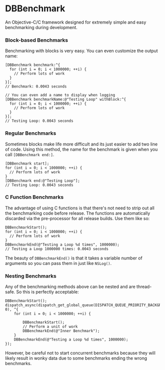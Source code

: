 DBBenchmark
===========

An Objective-C/C framework designed for extremely simple and easy benchmarking during development.

### Block-based Benchmarks
Benchmarking with blocks is very easy. You can even customize the output name:
```objc
[DBBenchmark benchmark:^{
  for (int i = 0; i < 1000000; ++i) {
    // Perform lots of work
  }
}];
// Benchmark: 0.0043 seconds

// You can even add a name to display when logging
[DBBenchmark benchmarkName:@"Testing Loop" withBlock:^{
  for (int i = 0; i < 1000000; ++i) {
    // Perform lots of work
  }
}];
// Testing Loop: 0.0043 seconds
```

### Regular Benchmarks
Sometimes blocks make life more difficult and its just easier to add two line of code. Using this method, the name for the benchmark is given when you call <code>[DBBenchmark end:]</code>.
```objc
[DBBenchmark start];
for (int i = 0; i < 1000000; ++i) {
  // Perform lots of work
}
[DBBenchmark end:@"Testing Loop"];
// Testing Loop: 0.0043 seconds
```

### C Function Benchmarks
The advantage of using C functions is that there's not need to strip out all the benchmarking code before release. The functions are automatically discarded via the pre-processor for all release builds. Use them like so:
```objc
DBBenchmarkStart();
for (int i = 0; i < 1000000; ++i) {
  // Perform lots of work
}
DBBenchmarkEnd(@"Testing a Loop %d times", 1000000);
// Testing a Loop 1000000 times: 0.0043 seconds
```
The beauty of <code>DBBenchmarkEnd()</code> is that it takes a variable number of arguments so you can pass them in just like <code>NSLog()</code>.

### Nesting Benchmarks
Any of the benchmarking methods above can be nested and are thread-safe. So this is perfectly acceptable:
```objc
DBBenchmarkStart();
dispatch_async(dispatch_get_global_queue(DISPATCH_QUEUE_PRIORITY_BACKGROUND, 0), ^{
    for (int i = 0; i < 1000000; ++i) {
        
        DBBenchmarkStart();
        // Perform a unit of work
        DBBenchmarkEnd(@"Inner Benchmark");
    }
    DBBenchmarkEnd(@"Testing a Loop %d times", 1000000);
});
```
However, be careful not to start concurrent benchmarks because they will likely result in wonky data due to some benchmarks ending the wrong benchmarks.
